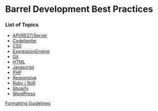 Barrel Development Best Practices
=================================

### List of Topics

- [API/REST/Server](restful.md)
- [CodeIgniter](codeigniter.md)
- [CSS](css.md)
- [ExpressionEngine](ee.md)
- [Git](git.md)
- [HTML](html.md)
- [Javascript](javascript.md)
- [PHP](php.md)
- [Responsive](responsive.md)
- [Ruby / RoR](ruby.md)
- [Shopify](shopify.md)
- [WordPress](wordpress.md)

[Formatting Guidelines](formatting-guidelines.md)

